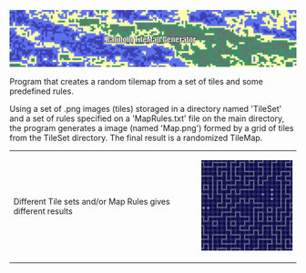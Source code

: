 <p align="center">
  <img src="Banner.gif" />
</p>

Program that creates a random tilemap from a set of tiles and some predefined rules.

Using a set of .png images (tiles) storaged in a directory named 'TileSet' and a set of rules specified on a 'MapRules.txt' file on the main directory, the program generates a image (named 'Map.png') formed by a grid of tiles from the TileSet directory. The final result is a randomized TileMap.

<table border="0">
 <tr>
    <td>Different Tile sets and/or Map Rules gives different results</td>
    <td>
      <p align="center">
        <img src="OutputExamples/MoreExamples.gif" width="200"/>
      </p>
    </td>
 </tr>
</table>








